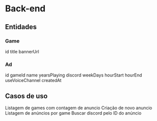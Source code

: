 # Back-end

## Entidades

### Game

id
title
bannerUrl

### Ad

id
gameId
name
yearsPlaying
discord
weekDays
hourStart
hourEnd
useVoiceChannel
createdAt

## Casos de uso

Listagem de games  com contagem de anuncio
Criação de novo anuncio
Listagem de anúncios por game
Buscar discord pelo ID do anúncio